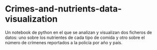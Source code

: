 # Crimes-and-nutrients-data-visualization
Un notebook de python en el que se analizan y visualizan dos ficheros de datos: uno sobre los nutrientes de cada tipo de comida y otro sobre el número de crímenes reportados a la policía por año y país.
